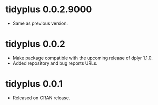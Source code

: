 <!-- NEWS.md is maintained by https://cynkra.github.io/fledge, do not edit -->

# tidyplus 0.0.2.9000

- Same as previous version.


# tidyplus 0.0.2

- Make package compatible with the upcoming release of dplyr 1.1.0.
- Added repository and bug reports URLs.


# tidyplus 0.0.1

- Released on CRAN release.
